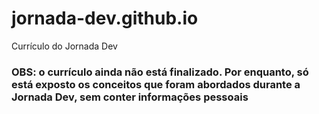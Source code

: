 # jornada-dev.github.io
Currículo do Jornada Dev 

<h3>OBS: o currículo ainda não está finalizado. Por enquanto, só está exposto os conceitos que foram abordados durante a Jornada Dev, sem conter informações pessoais</h3>
